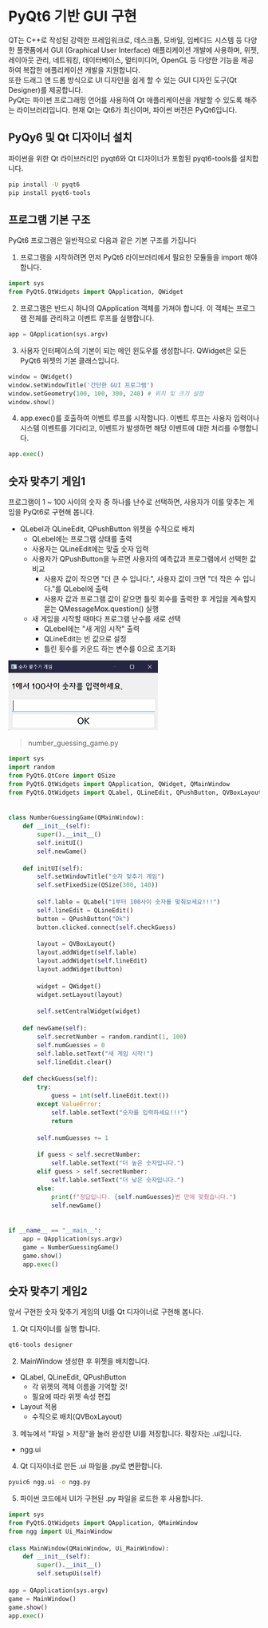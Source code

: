 # PyQt6 기반 GUI 구현
QT는 C++로 작성된 강력한 프레임워크로, 데스크톱, 모바일, 임베디드 시스템 등 다양한 플랫폼에서 GUI (Graphical User Interface) 애플리케이션 개발에 사용하며, 위젯, 레이아웃 관리, 네트워킹, 데이터베이스, 멀티미디어, OpenGL 등 다양한 기능을 제공하여 복잡한 애플리케이션 개발을 지원합니다.  
또한 드래그 앤 드롭 방식으로 UI 디자인을 쉽게 할 수 있는 GUI 디자인 도구(Qt Designer)를 제공합니다.  
PyQt는 파이썬 프로그래밍 언어를 사용하여 Qt 애플리케이션을 개발할 수 있도록 해주는 라이브러리입니다. 현재 Qt는 Qt6가 최신이며, 파이썬 버전은 PyQt6입니다.

## PyQy6 및 Qt 디자이너 설치
파이썬을 위한 Qt 라이브러리인 pyqt6와 Qt 디자이너가 포함된 pyqt6-tools를 설치합니다.

```sh
pip install -U pyqt6
pip install pyqt6-tools
```

## 프로그램 기본 구조
PyQt6 프로그램은 일반적으로 다음과 같은 기본 구조를 가집니다

1. 프로그램을 시작하려면 먼저 PyQt6 라이브러리에서 필요한 모듈들을 import 해야 합니다.
```python
import sys
from PyQt6.QtWidgets import QApplication, QWidget
```

2. 프로그램은 반드시 하나의 QApplication 객체를 가져야 합니다. 이 객체는 프로그램 전체를 관리하고 이벤트 루프를 실행합니다.
```python
app = QApplication(sys.argv)
```

3. 사용자 인터페이스의 기본이 되는 메인 윈도우를 생성합니다. QWidget은 모든 PyQt6 위젯의 기본 클래스입니다.
```python
window = QWidget()
window.setWindowTitle('간단한 GUI 프로그램')
window.setGeometry(100, 100, 300, 240) # 위치 및 크기 설정
window.show()
```

4. app.exec()를 호출하여 이벤트 루프를 시작합니다. 이벤트 루프는 사용자 입력이나 시스템 이벤트를 기다리고, 이벤트가 발생하면 해당 이벤트에 대한 처리를 수행합니다.
```python
app.exec()
```

## 숫자 맞추기 게임1
프로그램이 1 ~ 100 사이의 숫자 중 하나를 난수로 선택하면, 사용자가 이를 맞추는 게임을 PyQt6로 구현해 봅니다.  
- QLebel과 QLineEdit, QPushButton 위젯을 수직으로 배치
  - QLebel에는 프로그램 상태를 출력
  - 사용자는 QLineEdit에는 맞출 숫자 입력
  - 사용자가 QPushButton을 누르면 사용자의 예측값과 프로그램에서 선택한 값 비교
    - 사용자 값이 작으면 "더 큰 수 입니다.", 사용자 값이 크면 "더 작은 수 입니다."를 QLebel에 출력
    - 사용자 값과 프로그램 값이 같으면 틀릿 회수를 출력한 후 게임을 계속할지 묻는 QMessageMox.question() 실행
  - 새 게임을 시작할 때마다 프로그램 난수를 새로 선택
    - QLebel에는 "새 게임 시작" 출력
    - QLineEdit는 빈 값으로 설정
    - 틀린 횟수를 카운드 하는 변수를 0으로 초기화
    
<img src="res/ngg.png" width="300px" height="140px">

> number_guessing_game.py
```python
import sys
import random
from PyQt6.QtCore import QSize
from PyQt6.QtWidgets import QApplication, QWidget, QMainWindow
from PyQt6.QtWidgets import QLabel, QLineEdit, QPushButton, QVBoxLayout


class NumberGuessingGame(QMainWindow):
    def __init__(self):
        super().__init__()
        self.initUI()
        self.newGame()
    
    def initUI(self):
        self.setWindowTitle("숫자 맞추기 게임")
        self.setFixedSize(QSize(300, 140))
    
        self.lable = QLabel("1부터 100사이 숫자를 맞춰보세요!!!")
        self.lineEdit = QLineEdit()
        button = QPushButton("Ok")
        button.clicked.connect(self.checkGuess) 
    
        layout = QVBoxLayout()
        layout.addWidget(self.lable)
        layout.addWidget(self.lineEdit)
        layout.addWidget(button)
        
        widget = QWidget()
        widget.setLayout(layout)

        self.setCentralWidget(widget)
    
    def newGame(self):
        self.secretNumber = random.randint(1, 100)
        self.numGuesses = 0
        self.lable.setText("새 게임 시작!")
        self.lineEdit.clear()
    
    def checkGuess(self):
        try:
            guess = int(self.lineEdit.text())
        except ValueError:
            self.lable.setText("숫자를 입력하세요!!!")
            return
        
        self.numGuesses += 1
        
        if guess < self.secretNumber:
            self.lable.setText("더 높은 숫자입니다.")
        elif guess > self.secretNumber:
            self.lable.setText("더 낮은 숫자입니다.")
        else:
            print(f"정답입니다. {self.numGuesses}번 만에 맞췄습니다.")
            self.newGame()
        
        
if __name__ == "__main__":
    app = QApplication(sys.argv)
    game = NumberGuessingGame()
    game.show()
    app.exec()
```

## 숫자 맞추기 게임2
앞서 구현한 숫자 맞추기 게임의 UI를 Qt 디자이너로 구현해 봅니다.

1. Qt 디자이너를 실행 합니다.
```sh
qt6-tools designer
```

2. MainWindow 생성한 후 위젯을 배치합니다.
- QLabel, QLineEdit, QPushButton 
  - 각 위젯의 객체 이름을 기억할 것!
  - 필요에 따라 위젯 속성 편집
- Layout 적용
  - 수직으로 배치(QVBoxLayout)
  
3. 메뉴에서 "파일 > 저장"을 눌러 완성한 UI를 저장합니다. 확장자는 .ui입니다.
- ngg.ui

4. Qt 디자이너로 만든 .ui 파일을 .py로 변환합니다.
```sh
pyuic6 ngg.ui -o ngg.py
```
 
5. 파이썬 코드에서 UI가 구현된 .py 파일을 로드한 후 사용합니다.
```python
import sys
from PyQt6.QtWidgets import QApplication, QMainWindow 
from ngg import Ui_MainWindow

class MainWindow(QMainWindow, Ui_MainWindow):
    def __init__(self):
        super().__init__()
        self.setupUi(self)

app = QApplication(sys.argv)
game = MainWindow()
game.show()
app.exec()
```
